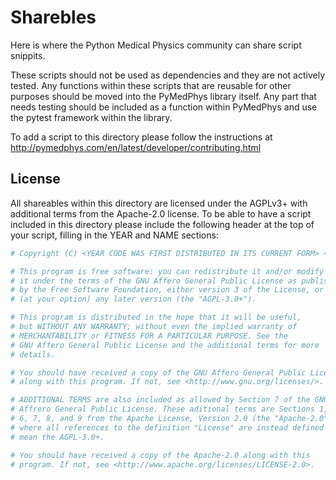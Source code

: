 # Sharebles

Here is where the Python Medical Physics community can share script snippits.

These scripts should not be used as dependencies and they are not actively tested.
Any functions within these scripts that are reusable for other purposes
should be moved into the PyMedPhys library itself. Any part that needs testing
should be included as a function within PyMedPhys and use the pytest framework within
the library.

To add a script to this directory please follow the instructions at <http://pymedphys.com/en/latest/developer/contributing.html>

## License

All shareables within this directory are licensed under the AGPLv3+ with additional terms from the Apache-2.0 license.
To be able to have a script included in this directory please include the following header at the top
of your script, filling in the YEAR and NAME sections:

```python
# Copyright (C) <YEAR CODE WAS FIRST DISTRIBUTED IN ITS CURRENT FORM> <YOUR NAME>

# This program is free software: you can redistribute it and/or modify
# it under the terms of the GNU Affero General Public License as published
# by the Free Software Foundation, either version 3 of the License, or
# (at your option) any later version (the "AGPL-3.0+").

# This program is distributed in the hope that it will be useful,
# but WITHOUT ANY WARRANTY; without even the implied warranty of
# MERCHANTABILITY or FITNESS FOR A PARTICULAR PURPOSE. See the
# GNU Affero General Public License and the additional terms for more
# details.

# You should have received a copy of the GNU Affero General Public License
# along with this program. If not, see <http://www.gnu.org/licenses/>.

# ADDITIONAL TERMS are also included as allowed by Section 7 of the GNU
# Affrero General Public License. These aditional terms are Sections 1, 5,
# 6, 7, 8, and 9 from the Apache License, Version 2.0 (the "Apache-2.0")
# where all references to the definition "License" are instead defined to
# mean the AGPL-3.0+.

# You should have received a copy of the Apache-2.0 along with this
# program. If not, see <http://www.apache.org/licenses/LICENSE-2.0>.
```